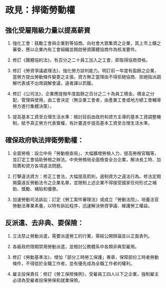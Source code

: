 # 政見：捍衛勞動權

## 強化受雇階級力量以提高薪資

1. 強化工會：鼓勵工會與企業對等協商。向社會大眾集資之企業，其上市上櫃之審查，應以企業內有工會組織並開啟勞資團體協商作為核准要件。

2. 修訂《團體協約法》，有百分之二十員工加入之工會，即取得協商資格。

3. 修訂《勞資爭議處理法》，強化勞方談判能力。明訂前一年度有盈餘之企業，當勞方提出勞動條件變更之主張，資方無正當理由不得拒絕協商、拒絕指派調解代表或不出席調解會議，違者課以罰鍰。

4. 修訂《公司法》，企業應提撥年度盈餘之百分之二十為員工積金。積金之分配、管理與使用，由工會決定（無企業工會者，由產業工會或地方總工會輔導勞方進行集體決策）。

5. 提高基本工資至合理生活水準：檢討目前由政府和資方主導的基本工資調整機制，賦予真正勞方代表實權，有計畫逐步提高基本工資至合理生活水準。
 
## 確保政府執法捍衛勞動權：

1. 全面勞檢：設立中央「勞動檢查局」，大幅擴增勞檢人力、提高勞檢官職等，並訂定工會協助勞檢之辦法。中央勞檢局全面檢查全台企業，解決長工時、加班費和資方各項違法問題。

2. 打擊違法資方：修正工會法，大幅提高罰則，遏制資方之違法行為。修法定期揭露違反勞動法令之企業名單，並限制上述企業不得接受國家任何形式之補助、獎勵、補貼和優惠。

3. 加速勞動司法訴訟：訂定《勞工案件審理法》或成立「勞動法院」，培養法官勞動法專業素養，以特有訴訟程序，迅速解決勞資爭議、維護勞工權益。
 
## 反派遣、去非典、要保險：

1. 立法禁止勞動派遣，需要派遣勞工的行業，需經公開辯論並以正面表列。

2. 各級政府限期禁用勞動派遣，並檢討公務體系中各類非典型雇用。

3. 修訂《勞動基準法》，增加「部分工時勞工保護」專章，保障部份工時者勞動條件，不得低於全職工作者，並有優先成為全職工作者的權利。

4. 雇主投保責任：修訂《勞工保險條例》，受雇員工四人以下之企業，強制雇主必須為受雇者投保勞保和就業保險。

